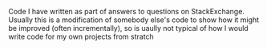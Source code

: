 Code I have written as part of answers to questions on StackExchange.
Usually this is a modification of somebody else's code to show how
it might be improved (often incrementally), so is uaully not typical
of how I would write code for my own projects from stratch
